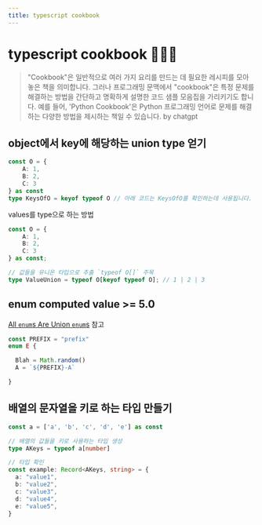 ```yaml
---
title: typescript cookbook
---
```

# typescript cookbook 🧑🏽‍🍳

> "Cookbook"은 일반적으로 여러 가지 요리를 만드는 데 필요한 레시피를 모아 놓은 책을 의미합니다. 그러나 프로그래밍 문맥에서 "cookbook"은 특정 문제를 해결하는 방법을 간단하고 명확하게 설명한 코드 샘플 모음집을 가리키기도 합니다. 예를 들어, 'Python Cookbook'은 Python 프로그래밍 언어로 문제를 해결하는 다양한 방법을 제시하는 책일 수 있습니다.
> by chatgpt

## object에서 key에 해당하는 union type 얻기

```typescript
const O = { 
	A: 1, 
	B: 2, 
	C: 3 
} as const
type KeysOfO = keyof typeof O // 아래 코드는 KeysOfO를 확인하는데 사용됩니다. console.log(KeysOfO); // "A" | "B" | "C"
```

values를 type으로 하는 방법
```ts
const O = { 
	A: 1, 
	B: 2, 
	C: 3 
} as const;

// 값들을 유니온 타입으로 추출 `typeof O[]` 주목
type ValueUnion = typeof O[keyof typeof O]; // 1 | 2 | 3
```
## enum computed value  >= 5.0
[All `enum`s Are Union `enum`s](https://www.typescriptlang.org/docs/handbook/release-notes/typescript-5-0.html#all-enums-are-union-enums) 참고
```ts
const PREFIX = "prefix"
enum E {

  Blah = Math.random()
  A = `${PREFIX}-A`

}
```

## 배열의 문자열을 키로 하는 타입 만들기

```ts
const a = ['a', 'b', 'c', 'd', 'e'] as const

// 배열의 값들을 키로 사용하는 타입 생성
type AKeys = typeof a[number]

// 타입 확인
const example: Record<AKeys, string> = {
  a: "value1",
  b: "value2",
  c: "value3",
  d: "value4",
  e: "value5",
}
```